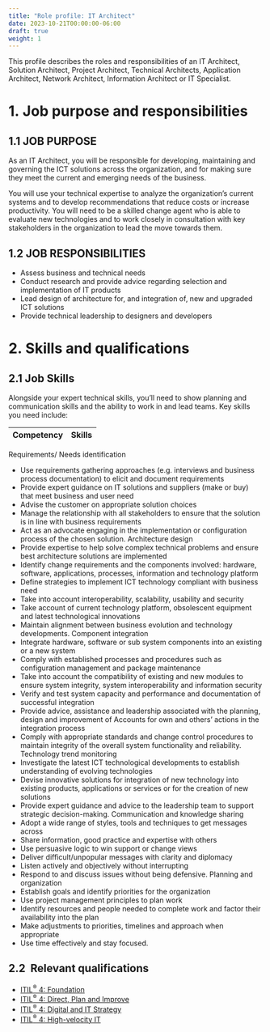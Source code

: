 ```yaml
---
title: "Role profile: IT Architect"
date: 2023-10-21T00:00:00-06:00
draft: true
weight: 1
---
```


This profile describes the roles and responsibilities of an IT Architect, Solution Architect, Project Architect, Technical Architects, Application Architect, Network Architect, Information Architect or IT Specialist.

# 1. Job purpose and responsibilities
## 1.1 JOB PURPOSE
As an IT Architect, you will be responsible for developing, maintaining and governing the ICT solutions across the organization, and for making sure they meet the current and emerging needs of the business.

You will use your technical expertise to analyze the organization’s current systems and to develop recommendations that reduce costs or increase productivity. You will need to be a skilled change agent who is able to evaluate new technologies and to work closely in consultation with key stakeholders in the organization to lead the move towards them.

## 1.2 JOB RESPONSIBILITIES
- Assess business and technical needs
- Conduct research and provide advice regarding selection and implementation of IT products
- Lead design of architecture for, and integration of, new and upgraded ICT solutions
- Provide technical leadership to designers and developers

# 2. Skills and qualifications
## 2.1 Job Skills
Alongside your expert technical skills, you’ll need to show planning and communication skills and the ability to work in and lead teams. Key skills you need include:

| Competency | Skills |
| - | - |
Requirements/ Needs identification
* Use requirements gathering approaches (e.g. interviews and business process documentation) to elicit and document requirements
* Provide expert guidance on IT solutions and suppliers (make or buy) that meet business and user need
* Advise the customer on appropriate solution choices
* Manage the relationship with all stakeholders to ensure that the solution is in line with business requirements
* Act as an advocate engaging in the implementation or configuration process of the chosen solution.
Architecture design
* Provide expertise to help solve complex technical problems and ensure best architecture solutions are implemented
* Identify change requirements and the components involved: hardware, software, applications, processes, information and technology platform
* Define strategies to implement ICT technology compliant with business need
* Take into account interoperability, scalability, usability and security
* Take account of current technology platform, obsolescent equipment and latest technological innovations
* Maintain alignment between business evolution and technology developments.
Component integration
* Integrate hardware, software or sub system components into an existing or a new system
* Comply with established processes and procedures such as configuration management and package maintenance
* Take into account the compatibility of existing and new modules to ensure system integrity, system interoperability and information security
* Verify and test system capacity and performance and documentation of successful integration
* Provide advice, assistance and leadership associated with the planning, design and improvement of Accounts for own and others’ actions in the integration process
* Comply with appropriate standards and change control procedures to maintain integrity of the overall system functionality and reliability.
Technology trend monitoring
* Investigate the latest ICT technological developments to establish understanding of evolving technologies
* Devise innovative solutions for integration of new technology into existing products, applications or services or for the creation of new solutions
* Provide expert guidance and advice to the leadership team to support strategic decision-making.
Communication and knowledge sharing
* Adopt a wide range of styles, tools and techniques to get messages across
* Share information, good practice and expertise with others
* Use persuasive logic to win support or change views
* Deliver difficult/unpopular messages with clarity and diplomacy
* Listen actively and objectively without interrupting
* Respond to and discuss issues without being defensive.
Planning and organization
* Establish goals and identify priorities for the organization
* Use project management principles to plan work
* Identify resources and people needed to complete work and factor their availability into the plan
* Make adjustments to priorities, timelines and approach when appropriate
* Use time effectively and stay focused.

## 2.2  Relevant qualifications
- [ITIL<sup>®</sup> 4: Foundation](https://www.axelos.com/certifications/itil-service-management/itil-4-foundation)
- [ITIL<sup>®</sup> 4: Direct, Plan and Improve](https://www.axelos.com/certifications/itil-service-management/managing-professional/direct-plan-and-improve)
- [ITIL<sup>®</sup> 4: Digital and IT Strategy](https://www.axelos.com/certifications/itil-service-management/strategic-leader/digital-and-it-strategy)
- [ITIL<sup>®</sup> 4: High-velocity IT](https://www.axelos.com/certifications/itil-service-management/managing-professional/high-velocity-it)
